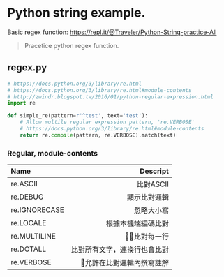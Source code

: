 # Python string example.
Basic regex function: https://repl.it/@Traveler/Python-String-practice-All

> Pracetice python regex function.

## regex.py
```python
# https://docs.python.org/3/library/re.html
# https://docs.python.org/3/library/re.html#module-contents
# http://zwindr.blogspot.tw/2016/01/python-regular-expression.html
import re

def simple_re(pattern=r'^test', text='test'):
    # Allow multile regular expression pattern, 're.VERBOSE'
    # https://docs.python.org/3/library/re.html#module-contents
    return re.compile(pattern, re.VERBOSE).match(text)

```

### Regular, module-contents

| Name | Descript |
| :------| ------: |
| re.ASCII | 比對ASCII|
| re.DEBUG | 顯示比對邏輯 |
| re.IGNORECASE | 忽略大小寫 |
| re.LOCALE | 根據本機端編碼比對 |
| re.MULTILINE | 比對每一行 |
| re.DOTALL | 比對所有文字，連換行也會比對 |
| re.VERBOSE | 允許在比對邏輯內撰寫註解 |